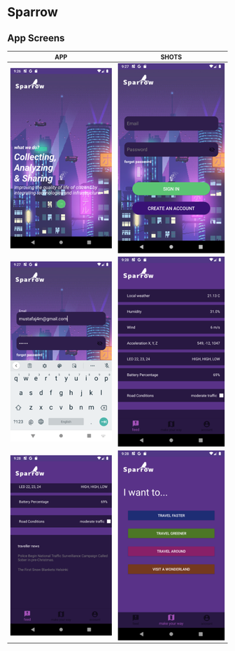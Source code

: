 # Sparrow

## App Screens

  APP                  |  SHOTS
:-------------------------:|:-------------------------:
![1](./appScreenShots/1.png) | ![2](./appScreenShots/2.png)
![3](./appScreenShots/3.png) | ![4](./appScreenShots/4.png)
![5](./appScreenShots/5.png) | ![6](./appScreenShots/6.png)





